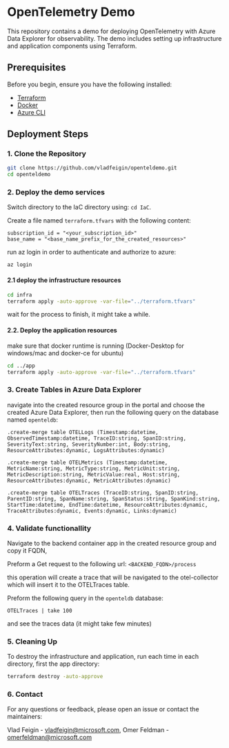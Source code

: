 # OpenTelemetry Demo

This repository contains a demo for deploying OpenTelemetry with Azure Data Explorer for observability. The demo includes setting up infrastructure and application components using Terraform.

## Prerequisites

Before you begin, ensure you have the following installed:

- [Terraform](https://www.terraform.io/downloads.html)
- [Docker](https://www.docker.com/get-started)
- [Azure CLI](https://docs.microsoft.com/en-us/cli/azure/install-azure-cli)

## Deployment Steps

### 1. Clone the Repository

```sh
git clone https://github.com/vladfeigin/openteldemo.git
cd openteldemo
```

### 2. Deploy the demo services
Switch directory to the IaC directory using: ```cd IaC```.

Create a file named ```terraform.tfvars``` with the following content:

```
subscription_id = "<your_subscription_id>"
base_name = "<base_name_prefix_for_the_created_resources>"
```

run az login in order to authenticate and authorize to azure:
```
az login
```

#### 2.1 deploy the infrastructure resources

```sh
cd infra
terraform apply -auto-approve -var-file="../terraform.tfvars"
```
wait for the process to finish, it might take a while.


#### 2.2. Deploy the application resources
make sure that docker runtime is running (Docker-Desktop for windows/mac and docker-ce for ubuntu)

```sh
cd ../app
terraform apply -auto-approve -var-file="../terraform.tfvars"
```

### 3. Create Tables in Azure Data Explorer

navigate into the created resource group in the portal and choose the created Azure Data Explorer, then run the following query on the database named ```openteldb```:
```kusto
.create-merge table OTELLogs (Timestamp:datetime, ObservedTimestamp:datetime, TraceID:string, SpanID:string, SeverityText:string, SeverityNumber:int, Body:string, ResourceAttributes:dynamic, LogsAttributes:dynamic) 

.create-merge table OTELMetrics (Timestamp:datetime, MetricName:string, MetricType:string, MetricUnit:string, MetricDescription:string, MetricValue:real, Host:string, ResourceAttributes:dynamic, MetricAttributes:dynamic) 

.create-merge table OTELTraces (TraceID:string, SpanID:string, ParentID:string, SpanName:string, SpanStatus:string, SpanKind:string, StartTime:datetime, EndTime:datetime, ResourceAttributes:dynamic, TraceAttributes:dynamic, Events:dynamic, Links:dynamic)
```

### 4. Validate functionallity
Navigate to the backend container app in the created resource group and copy it FQDN,

Preform a Get request to the following url: ```<BACKEND_FQDN>/process```

this operation will create a trace that will be navigated to the otel-collector which will insert it to the OTELTraces table.

Preform the following query in the ```openteldb``` database:

```
OTELTraces | take 100
```
and see the traces data (it might take few minutes)

### 5. Cleaning Up
To destroy the infrastructure and application, run each time in each directory, first the app directory:
```sh
terraform destroy -auto-approve
```

### 6. Contact
For any questions or feedback, please open an issue or contact the maintainers:

Vlad Feigin - vladfeigin@microsoft.com, Omer Feldman - omerfeldman@microsoft.com 
